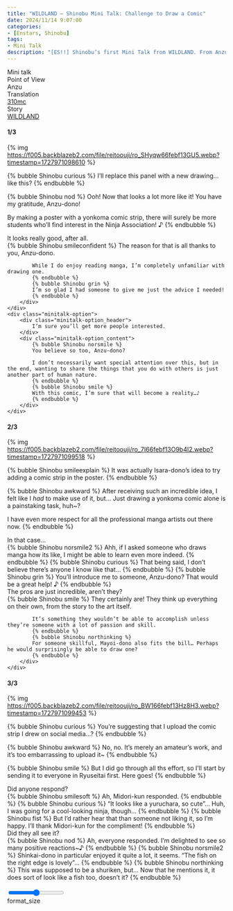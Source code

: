```yaml
---
title: "WILDLAND – Shinobu Mini Talk: Challenge to Draw a Comic"
date: 2024/11/14 9:07:00
categories:
- [Enstars, Shinobu]
tags:
- Mini Talk
description: "[ES!!] Shinobu’s first Mini Talk from WILDLAND. From Anzu’s POV."
---
```

<div class="three-wrapper" style="--storyColor:#5ac189;--storyColor-rgb:90,193,137;--storyColor-h:147.4;--storyColor-s:45.4%;--storyColor-l:55.5%;">
    <div class="info-area">
        <div class="info">
            <div class="info-item characters">
                <div class="label">
                    Mini talk
                </div>
                <div class="value">
					<a href="/categories/Enstars/Shinobu" character="Shinobu"></a>
                </div>
            </div>
            <div class="info-item one">
                <div class="label">
                    Point of View
                </div>
                <div class="value">
                    Anzu
                </div>
            </div>
            <div class="info-item two">
                <div class="label">
                    Translation
                </div>
                <div class="value">
                    <a href="/about">310mc</a>
                </div>
            </div>
            <div class="info-item three">
                <div class="label">
                   Story
                </div>
                <div class="value">
                    <a href="/wildland">WILDLAND</a>
                </div>
            </div>
        </div>
    </div>
</div>

<!-- more -->

#### <div mt="rare"></div> 1/3

{% img https://f005.backblazeb2.com/file/reitoouji/ro_SHyqw66febf13GU5.webp?timestamp=1727971098610 %}

{% bubble Shinobu curious %}
I’ll replace this panel with a new drawing… like this?
{% endbubble %}

{% bubble Shinobu nod %}
Ooh! Now that looks a lot more like it! You have my gratitude, Anzu-dono!

By making a poster with a yonkoma comic strip, there will surely be more students who’ll find interest in the Ninja Association! ♪ 
{% endbubble %}

<div class="minitalk" character="Anzu">
    <div class="minitalk-option">
        <div class="minitalk-option_header">
            It looks really good, after all.
        </div>
        <div class="minitalk-option_content">
            {% bubble Shinobu smileconfident %}
            The reason for that is all thanks to you, Anzu-dono.

            While I do enjoy reading manga, I’m completely unfamiliar with drawing one.
            {% endbubble %}
            {% bubble Shinobu grin %}
            I’m so glad I had someone to give me just the advice I needed!
			{% endbubble %}
        </div>
    </div>
    <div class="minitalk-option">
        <div class="minitalk-option_header">
            I’m sure you’ll get more people interested.
        </div>
        <div class="minitalk-option_content">
            {% bubble Shinobu norsmile %}
            You believe so too, Anzu-dono?

            I don’t necessarily want special attention over this, but in the end, wanting to share the things that you do with others is just another part of human nature.
            {% endbubble %}
            {% bubble Shinobu smile %}
            With this comic, I’m sure that will become a reality…♪
			{% endbubble %}
        </div>
    </div>
</div>

#### <div mt="rare"></div> 2/3

{% img https://f005.backblazeb2.com/file/reitoouji/ro_7I66febf13O9b4I2.webp?timestamp=1727971099518 %}

{% bubble Shinobu smileexplain %}
It was actually Isara-dono’s idea to try adding a comic strip in the poster.
{% endbubble %}

{% bubble Shinobu awkward %}
After receiving such an incredible idea, I felt like I *had* to make use of it, but… Just drawing a yonkoma comic alone is a painstaking task, huh~?

I have even more respect for all the professional manga artists out there now.
{% endbubble %}

<div class="minitalk" character="Anzu">
    <div class="minitalk-option">
        <div class="minitalk-option_header">
            In that case…
        </div>
        <div class="minitalk-option_content">
            {% bubble Shinobu norsmile2 %}
            Ahh, if I asked someone who draws manga how its like, I might be able to learn even more indeed.
            {% endbubble %}
            {% bubble Shinobu curious %}
            That being said, I don’t believe there’s anyone I know like that…
            {% endbubble %}
            {% bubble Shinobu grin %}
            You’ll introduce me to someone, Anzu-dono? That would be a great help! ♪
			{% endbubble %}
        </div>
    </div>
    <div class="minitalk-option">
        <div class="minitalk-option_header">
            The pros are just incredible, aren’t they?
        </div>
        <div class="minitalk-option_content">
            {% bubble Shinobu smile %}
            They certainly are! They think up everything on their own, from the story to the art itself.

            It’s something they wouldn’t be able to accomplish unless they’re someone with a lot of passion and skill.
            {% endbubble %}
            {% bubble Shinobu northinking %}
            For someone skillful, Mayoi-dono also fits the bill… Perhaps he would surprisingly be able to draw one?
			{% endbubble %}
        </div>
    </div>
</div>

#### <div mt="rare"></div> 3/3

{% img https://f005.backblazeb2.com/file/reitoouji/ro_BW166febf13Hz8H3.webp?timestamp=1727971099453 %}

{% bubble Shinobu curious %}
You’re suggesting that I upload the comic strip I drew on social media…?
{% endbubble %}

{% bubble Shinobu awkward %}
No, no. It’s merely an amateur’s work, and it’s too embarrassing to upload it~
{% endbubble %}

{% bubble Shinobu smile %}
But I did go through all ths effort, so I’ll start by sending it to everyone in Ryuseitai first. Here goes!
{% endbubble %}


<div class="minitalk" character="Anzu">
    <div class="minitalk-option">
        <div class="minitalk-option_header">
            Did anyone respond?
        </div>
        <div class="minitalk-option_content">
            {% bubble Shinobu smilesoft %}
            Ah, Midori-kun responded.
            {% endbubble %}
            {% bubble Shinobu curious %}
            “It looks like a yuruchara, so cute”… Huh, I was going for a cool-looking ninja, though…
            {% endbubble %}
            {% bubble Shinobu fist %}
            But I’d rather hear that than someone not liking it, so I’m happy. I’ll thank Midori-kun for the compliment!
			{% endbubble %}
        </div>
    </div>
    <div class="minitalk-option">
        <div class="minitalk-option_header">
            Did they all see it?
        </div>
        <div class="minitalk-option_content">
            {% bubble Shinobu nod %}
            Ah, everyone responded. I’m delighted to see so many positive reactions~♪
            {% endbubble %}
            {% bubble Shinobu norsmile2 %}
            Shinkai-dono in particular enjoyed it quite a lot, it seems. “The fish on the right edge is lovely”…
            {% endbubble %}
            {% bubble Shinobu northinking %}
            This was supposed to be a shuriken, but… Now that he mentions it, it does sort of look like a fish too, doesn’t it?
			{% endbubble %}
        </div>
    </div>
</div>
<br>
<div class="navigation2">
    <div class="toolbar-wrapper">
        <div class="slider-container">
            <input type="range" min="1" max="5" value="3" class="slider">
        </div>
        <div class="toolbar">
            <a target="_blank" href="/translations" class="home-button" title="Translations Masterlist"><i class="fa fa-home"></i></a>
            <div class="toolbar__section">
                <a id="sliderDrop">
                    <span class="material-icons-round" title="Text Size">format_size</span>
                </a>
            </div>
            <a target="_blank" href="/wildland#Mini-Talks" title="Index"><i class="fa fa-star"></i></a>
            <a href="/wildland/minitalk/shinobu_2" title="Shinobu Mini Talk: Bouldering Skills"><i class="fa fa-arrow-right"></i></a>
            <a href="#top" class="top-arrow" title="Back to Top"><i class="fa fa-arrow-up"></i></a>
        </div>
    </div>
</div>